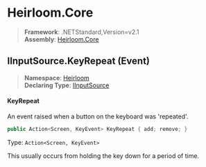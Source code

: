 # Heirloom.Core

> **Framework**: .NETStandard,Version=v2.1  
> **Assembly**: [Heirloom.Core][0]

## IInputSource.KeyRepeat (Event)

> **Namespace**: [Heirloom][0]  
> **Declaring Type**: [IInputSource][1]

#### KeyRepeat

An event raised when a button on the keyboard was 'repeated'.

```cs
public Action<Screen, KeyEvent> KeyRepeat { add; remove; }
```

Type: `Action<Screen, KeyEvent>`

This usually occurs from holding the key down for a period of time.

[0]: ../../../Heirloom.Core.md
[1]: ../IInputSource.md
